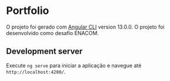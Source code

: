 # Portfolio

O projeto foi gerado com [Angular CLI](https://github.com/angular/angular-cli) version 13.0.0. O projeto foi desenvolvido como desafio ENACOM.

## Development server

Execute `ng serve` para iniciar a aplicação e navegue até `http://localhost:4200/`.
